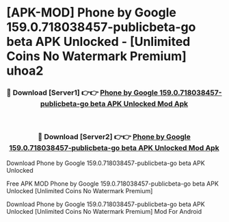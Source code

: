 # [APK-MOD] Phone by Google 159.0.718038457-publicbeta-go beta APK Unlocked - [Unlimited Coins No Watermark Premium] uhoa2



<div align="center">
<h3>🔴 Download [Server1] 👉👉 <a href="https://momento.my/?title=Phone_by_Google_159.0.718038457-publicbeta-go_beta_APK_Unlocked">Phone by Google 159.0.718038457-publicbeta-go beta APK Unlocked Mod Apk</a></h3><br>

<h3>🔴 Download [Server2] 👉👉 <a href="https://momento.my/?title=Phone_by_Google_159.0.718038457-publicbeta-go_beta_APK_Unlocked">Phone by Google 159.0.718038457-publicbeta-go beta APK Unlocked Mod Apk</a></h3>
</div>



Download Phone by Google 159.0.718038457-publicbeta-go beta APK Unlocked 

Free APK MOD Phone by Google 159.0.718038457-publicbeta-go beta APK Unlocked [Unlimited Coins No Watermark Premium]

Download Phone by Google 159.0.718038457-publicbeta-go beta APK Unlocked [Unlimited Coins No Watermark Premium] Mod For Android
